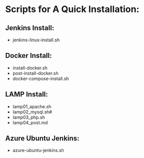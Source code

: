 # Scripts for A Quick Installation:
## Jenkins Install:
- jenkins-linux-install.sh

## Docker Install:
- install-docker.sh
- post-install-docker.sh
- docker-compose-install.sh

## LAMP Install:
- lamp01_apache.sh
- lamp02_mysql.sh#
- lamp03_php.sh
- lamp04_post.md

## Azure Ubuntu Jenkins:
- azure-ubuntu-jenkins.sh
